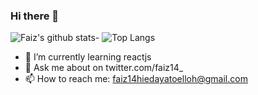 ### Hi there 👋

![Faiz's github stats](https://github-readme-stats.vercel.app/api?username=hid0&show_icons=true&theme=dracula)- ![Top Langs](https://github-readme-stats.vercel.app/api/top-langs/?username=hid0&show_icons=true&theme=dracula)

- 🌱 I’m currently learning reactjs
- 💬 Ask me about on twitter.com/faiz14_
- 📫 How to reach me: faiz14hiedayatoelloh@gmail.com
<!--
**hid0/hid0** is a ✨ _special_ ✨ repository because its `README.md` (this file) appears on your GitHub profile.

Here are some ideas to get you started:

- 🔭 I’m currently working on ...
- 🌱 I’m currently learning ...
- 👯 I’m looking to collaborate on ...
- 🤔 I’m looking for help with ...
- 💬 Ask me about ...
- 📫 How to reach me: ...
- 😄 Pronouns: ...
- ⚡ Fun fact: ...
-->
